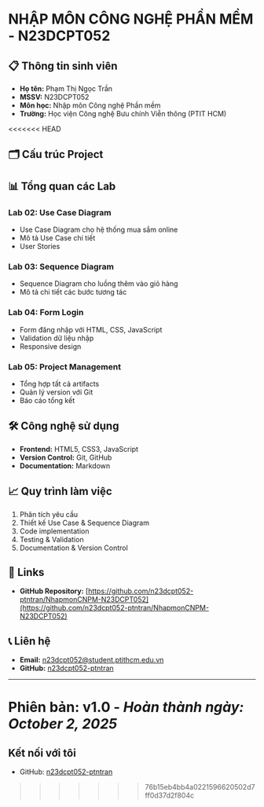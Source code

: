 # NHẬP MÔN CÔNG NGHỆ PHẦN MỀM - N23DCPT052

## 📋 Thông tin sinh viên
- **Họ tên:** Phạm Thị Ngọc Trần
- **MSSV:** N23DCPT052
- **Môn học:** Nhập môn Công nghệ Phần mềm
- **Trường:** Học viện Công nghệ Bưu chính Viễn thông (PTIT HCM)

<<<<<<< HEAD
## 🗂️ Cấu trúc Project

## 📊 Tổng quan các Lab

### **Lab 02: Use Case Diagram**
- Use Case Diagram cho hệ thống mua sắm online
- Mô tả Use Case chi tiết
- User Stories

### **Lab 03: Sequence Diagram** 
- Sequence Diagram cho luồng thêm vào giỏ hàng
- Mô tả chi tiết các bước tương tác

### **Lab 04: Form Login**
- Form đăng nhập với HTML, CSS, JavaScript
- Validation dữ liệu nhập
- Responsive design

### **Lab 05: Project Management**
- Tổng hợp tất cả artifacts
- Quản lý version với Git
- Báo cáo tổng kết

## 🛠️ Công nghệ sử dụng
- **Frontend:** HTML5, CSS3, JavaScript
- **Version Control:** Git, GitHub
- **Documentation:** Markdown

## 📈 Quy trình làm việc
1. Phân tích yêu cầu
2. Thiết kế Use Case & Sequence Diagram
3. Code implementation
4. Testing & Validation  
5. Documentation & Version Control

## 🔗 Links
- **GitHub Repository:** [https://github.com/n23dcpt052-ptntran/NhapmonCNPM-N23DCPT052](https://github.com/n23dcpt052-ptntran/NhapmonCNPM-N23DCPT052)

## 📞 Liên hệ
- **Email:** n23dcpt052@student.ptithcm.edu.vn
- **GitHub:** [n23dcpt052-ptntran](https://github.com/n23dcpt052-ptntran)

---

**Phiên bản: v1.0** - *Hoàn thành ngày: October 2, 2025*
=======
## Kết nối với tôi
- GitHub: [n23dcpt052-ptntran](https://github.com/n23dcpt052-ptntran)
>>>>>>> 76b15eb4bb4a0221596620502d7ff0d37d2f804c
